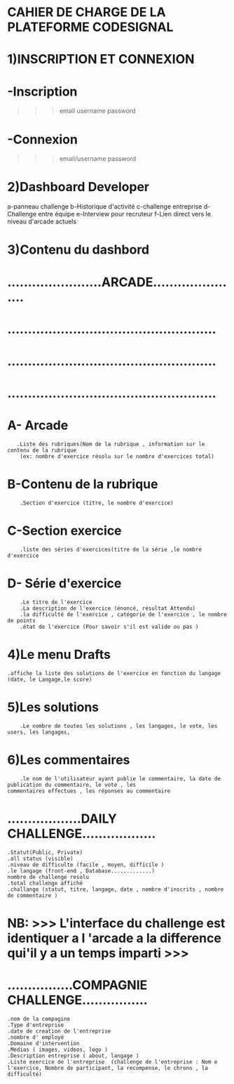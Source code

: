  # CAHIER DE CHARGE DE LA PLATEFORME CODESIGNAL

# 1)INSCRIPTION ET CONNEXION

# -Inscription

>>>email
>>>username
>>>password

# -Connexion

>>>email/username
>>>password

# 2)Dashboard Developer

a-panneau challenge
b-Historique d'activité
c-challenge entreprise
d-Challenge entre équipe
e-Interview pour recruteur
f-Lien direct vers le niveau d'arcade actuels

# 3)Contenu du dashbord

# .......................ARCADE......................
# ...................................................
# ...................................................
# ...................................................

   # A- Arcade
   
       .Liste des rubriques(Nom de la rubrique , information sur le contenu de la rubrique
        (ex: nombre d'exercice résolu sur le nombre d'exercices total)
	
   # B-Contenu de la rubrique 
   
        .Section d'exercice (titre, le nombre d'exercice)
	
   # C-Section exercice
   
        .liste des séries d'exercices(titre de la série ,le nombre d'exercice
	
   # D- Série d'exercice
   
        .Le titre de l'exercice
        .La description de l'exercice (énoncé, résultat Attendu)
        .la difficulté de l'exercice , catégorie de l'exercice , le nombre de points
        .état de l'exercice (Pour savoir s'il est valide ou pas )

# 4)Le menu Drafts

	.affiche la liste des solutions de l'exercice en fonction du langage (date, le Langage,le score)
	
# 5)Les solutions

        .Le nombre de toutes les solutions , les langages, le vote, les users, les langages,
	
# 6)Les commentaires

      	.le nom de l'utilisateur ayant publie le commentaire, la date de publication du commentaire, le vote , les          	    commentaires effectues , les réponses au commentaire

# ..................DAILY CHALLENGE..................

	.Statut(Public, Private)
	.all status (visible)
	.niveau de difficulte (facile , moyen, difficile )
	.le langage (front-end , Database.............)
	nombre de challenge resolu
	.total challenge affiché
	.challange (statut, titre, langage, date , nombre d'inscrits , nombre de commentaire )
# NB: >>> L'interface du challenge est identiquer a l 'arcade a la difference qui'il y a un temps imparti >>>

# ................COMPAGNIE CHALLENGE................

	.nom de la compagine
	.Type d'entreprise
	.date de creation de l'entreprise
	.nombre d' employé
	.Domaine d'intervention
	.Medias ( images, videos, logo )
	.Description entreprise ( about, langage )
	.Liste exercice de l'entreprise  (challenge de l'entreprise : Nom e l'exercice, Nombre de participant, la recompense, le chrono , la difficulté)
	
	
